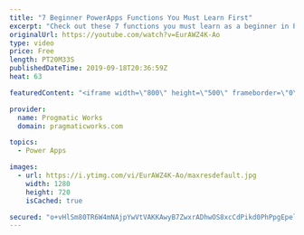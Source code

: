 ```yaml
---
title: "7 Beginner PowerApps Functions You Must Learn First"
excerpt: "Check out these 7 functions you must learn as a beginner in PowerApps. In this video you'll learn about the PowerApps Lookup, Search and Filter functions for data filtering, SubmitForm and Remove to alter data. Also learn about the user function to capture user information and Set command for global"
originalUrl: https://youtube.com/watch?v=EurAWZ4K-Ao
type: video
price: Free
length: PT20M33S
publishedDateTime: 2019-09-18T20:36:59Z
heat: 63

featuredContent: "<iframe width=\"800\" height=\"500\" frameborder=\"0\" src=\"https://www.youtube.com/embed/EurAWZ4K-Ao\" allow=\"accelerometer; autoplay; encrypted-media; gyroscope; picture-in-picture\" allowfullscreen></iframe>"

provider:
  name: Progmatic Works
  domain: pragmaticworks.com

topics:
  - Power Apps

images:
  - url: https://i.ytimg.com/vi/EurAWZ4K-Ao/maxresdefault.jpg
    width: 1280
    height: 720
    isCached: true

secured: "o+vHlSm80TR6W4mNAjpYwVtVAKKAwyB7ZwxrADhwOS8xcCdPikd0PhPpgEpelB26vnbfy0c5RnDwSPMQ/+pUXm6LR9UR4bYkeP4QB0dPg1OjHuaNUichBiu4yzjRwqhdjcv/ixKRBdtP3dYireQPhcxxu3QrrMsV8Hjt4OzSxkYC7nVvkgGjLBZnKDazD/D3IQx6AbOP/nci7PXb9kkYv+ZsVjHo00I/QRoa+OuuS5LxKjPGPpWmGSASU2IucWaU7PZ5YyVblXUUm6SxpZRpBmgCcuux4B8hd3Fj+7/CMLIQ6p/fO5hYQ47YcYkF7vPr0rmqfeQNJV9fmafrpEKa70b9cMykUd3rIDP6FIe4wQxxGSkSkIdK8XOS4Z5lElEV7IqqAZq2pDU4R/nOmzFWOUmrDi8Eu14kXihsFkZSM/Y=;c4i2jUSCbXmUxgU9XA2Lrg=="
---
```


